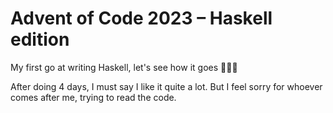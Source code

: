 # Advent of Code 2023 – Haskell edition

My first go at writing Haskell, let's see how it goes 🤷🏼‍♂️

After doing 4 days, I must say I like it quite a lot. But I feel sorry for whoever comes after me, trying to read the code.

